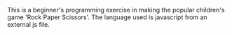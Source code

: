 This is a beginner's programming exercise in making the popular children's game 'Rock Paper Scissors'.
The language used is javascript from an external js file.
